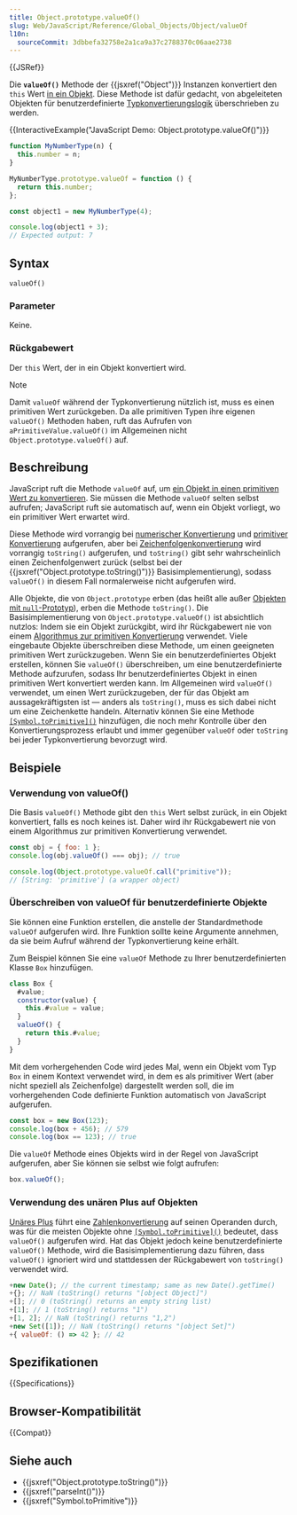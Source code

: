 ```yaml
---
title: Object.prototype.valueOf()
slug: Web/JavaScript/Reference/Global_Objects/Object/valueOf
l10n:
  sourceCommit: 3dbbefa32758e2a1ca9a37c2788370c06aae2738
---
```


{{JSRef}}

Die **`valueOf()`** Methode der {{jsxref("Object")}} Instanzen konvertiert den `this` Wert [in ein Objekt](/de/docs/Web/JavaScript/Reference/Global_Objects/Object#object_coercion). Diese Methode ist dafür gedacht, von abgeleiteten Objekten für benutzerdefinierte [Typkonvertierungslogik](/de/docs/Web/JavaScript/Guide/Data_structures#type_coercion) überschrieben zu werden.

{{InteractiveExample("JavaScript Demo: Object.prototype.valueOf()")}}

```js interactive-example
function MyNumberType(n) {
  this.number = n;
}

MyNumberType.prototype.valueOf = function () {
  return this.number;
};

const object1 = new MyNumberType(4);

console.log(object1 + 3);
// Expected output: 7
```

## Syntax

```js-nolint
valueOf()
```

### Parameter

Keine.

### Rückgabewert

Der `this` Wert, der in ein Objekt konvertiert wird.

> [!NOTE]
> Damit `valueOf` während der Typkonvertierung nützlich ist, muss es einen primitiven Wert zurückgeben. Da alle primitiven Typen ihre eigenen `valueOf()` Methoden haben, ruft das Aufrufen von `aPrimitiveValue.valueOf()` im Allgemeinen nicht `Object.prototype.valueOf()` auf.

## Beschreibung

JavaScript ruft die Methode `valueOf` auf, um [ein Objekt in einen primitiven Wert zu konvertieren](/de/docs/Web/JavaScript/Guide/Data_structures#type_coercion). Sie müssen die Methode `valueOf` selten selbst aufrufen; JavaScript ruft sie automatisch auf, wenn ein Objekt vorliegt, wo ein primitiver Wert erwartet wird.

Diese Methode wird vorrangig bei [numerischer Konvertierung](/de/docs/Web/JavaScript/Guide/Data_structures#numeric_coercion) und [primitiver Konvertierung](/de/docs/Web/JavaScript/Guide/Data_structures#primitive_coercion) aufgerufen, aber bei [Zeichenfolgenkonvertierung](/de/docs/Web/JavaScript/Reference/Global_Objects/String#string_coercion) wird vorrangig `toString()` aufgerufen, und `toString()` gibt sehr wahrscheinlich einen Zeichenfolgenwert zurück (selbst bei der {{jsxref("Object.prototype.toString()")}} Basisimplementierung), sodass `valueOf()` in diesem Fall normalerweise nicht aufgerufen wird.

Alle Objekte, die von `Object.prototype` erben (das heißt alle außer [Objekten mit `null`-Prototyp](/de/docs/Web/JavaScript/Reference/Global_Objects/Object#null-prototype_objects)), erben die Methode `toString()`. Die Basisimplementierung von `Object.prototype.valueOf()` ist absichtlich nutzlos: Indem sie ein Objekt zurückgibt, wird ihr Rückgabewert nie von einem [Algorithmus zur primitiven Konvertierung](/de/docs/Web/JavaScript/Guide/Data_structures#type_coercion) verwendet. Viele eingebaute Objekte überschreiben diese Methode, um einen geeigneten primitiven Wert zurückzugeben. Wenn Sie ein benutzerdefiniertes Objekt erstellen, können Sie `valueOf()` überschreiben, um eine benutzerdefinierte Methode aufzurufen, sodass Ihr benutzerdefiniertes Objekt in einen primitiven Wert konvertiert werden kann. Im Allgemeinen wird `valueOf()` verwendet, um einen Wert zurückzugeben, der für das Objekt am aussagekräftigsten ist — anders als `toString()`, muss es sich dabei nicht um eine Zeichenkette handeln. Alternativ können Sie eine Methode [`[Symbol.toPrimitive]()`](/de/docs/Web/JavaScript/Reference/Global_Objects/Symbol/toPrimitive) hinzufügen, die noch mehr Kontrolle über den Konvertierungsprozess erlaubt und immer gegenüber `valueOf` oder `toString` bei jeder Typkonvertierung bevorzugt wird.

## Beispiele

### Verwendung von valueOf()

Die Basis `valueOf()` Methode gibt den `this` Wert selbst zurück, in ein Objekt konvertiert, falls es noch keines ist. Daher wird ihr Rückgabewert nie von einem Algorithmus zur primitiven Konvertierung verwendet.

```js
const obj = { foo: 1 };
console.log(obj.valueOf() === obj); // true

console.log(Object.prototype.valueOf.call("primitive"));
// [String: 'primitive'] (a wrapper object)
```

### Überschreiben von valueOf für benutzerdefinierte Objekte

Sie können eine Funktion erstellen, die anstelle der Standardmethode `valueOf` aufgerufen wird. Ihre Funktion sollte keine Argumente annehmen, da sie beim Aufruf während der Typkonvertierung keine erhält.

Zum Beispiel können Sie eine `valueOf` Methode zu Ihrer benutzerdefinierten Klasse `Box` hinzufügen.

```js
class Box {
  #value;
  constructor(value) {
    this.#value = value;
  }
  valueOf() {
    return this.#value;
  }
}
```

Mit dem vorhergehenden Code wird jedes Mal, wenn ein Objekt vom Typ `Box` in einem Kontext verwendet wird, in dem es als primitiver Wert (aber nicht speziell als Zeichenfolge) dargestellt werden soll, die im vorhergehenden Code definierte Funktion automatisch von JavaScript aufgerufen.

```js
const box = new Box(123);
console.log(box + 456); // 579
console.log(box == 123); // true
```

Die `valueOf` Methode eines Objekts wird in der Regel von JavaScript aufgerufen, aber Sie können sie selbst wie folgt aufrufen:

```js
box.valueOf();
```

### Verwendung des unären Plus auf Objekten

[Unäres Plus](/de/docs/Web/JavaScript/Reference/Operators/Unary_plus) führt eine [Zahlenkonvertierung](/de/docs/Web/JavaScript/Reference/Global_Objects/Number#number_coercion) auf seinen Operanden durch, was für die meisten Objekte ohne [`[Symbol.toPrimitive]()`](/de/docs/Web/JavaScript/Reference/Global_Objects/Symbol/toPrimitive) bedeutet, dass `valueOf()` aufgerufen wird. Hat das Objekt jedoch keine benutzerdefinierte `valueOf()` Methode, wird die Basisimplementierung dazu führen, dass `valueOf()` ignoriert wird und stattdessen der Rückgabewert von `toString()` verwendet wird.

```js
+new Date(); // the current timestamp; same as new Date().getTime()
+{}; // NaN (toString() returns "[object Object]")
+[]; // 0 (toString() returns an empty string list)
+[1]; // 1 (toString() returns "1")
+[1, 2]; // NaN (toString() returns "1,2")
+new Set([1]); // NaN (toString() returns "[object Set]")
+{ valueOf: () => 42 }; // 42
```

## Spezifikationen

{{Specifications}}

## Browser-Kompatibilität

{{Compat}}

## Siehe auch

- {{jsxref("Object.prototype.toString()")}}
- {{jsxref("parseInt()")}}
- {{jsxref("Symbol.toPrimitive")}}
